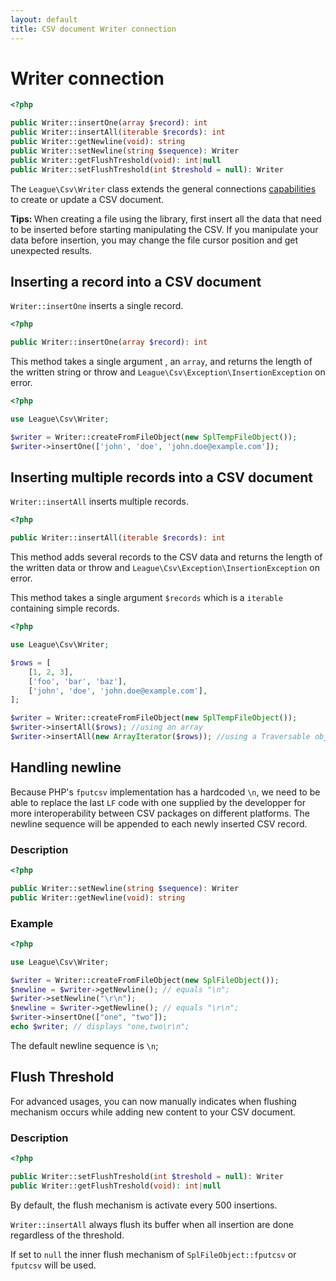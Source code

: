 ```yaml
---
layout: default
title: CSV document Writer connection
---
```


# Writer connection

~~~php
<?php

public Writer::insertOne(array $record): int
public Writer::insertAll(iterable $records): int
public Writer::getNewline(void): string
public Writer::setNewline(string $sequence): Writer
public Writer::getFlushTreshold(void): int|null
public Writer::setFlushTreshold(int $treshold = null): Writer
~~~

The `League\Csv\Writer` class extends the general connections [capabilities](/9.0/connections/) to create or update a CSV document.

<p class="message-info"><strong>Tips: </strong> When creating a file using the library, first insert all the data that need to be inserted before starting manipulating the CSV. If you manipulate your data before insertion, you may change the file cursor position and get unexpected results.</p>

## Inserting a record into a CSV document


`Writer::insertOne` inserts a single record.

~~~php
<?php

public Writer::insertOne(array $record): int
~~~

This method takes a single argument , an `array`, and returns the length of the written string or throw and `League\Csv\Exception\InsertionException` on error.

~~~php
<?php

use League\Csv\Writer;

$writer = Writer::createFromFileObject(new SplTempFileObject());
$writer->insertOne(['john', 'doe', 'john.doe@example.com']);
~~~

## Inserting multiple records into a CSV document

`Writer::insertAll` inserts multiple records.

~~~php
<?php

public Writer::insertAll(iterable $records): int
~~~

This method adds several records to the CSV data and returns the length of the written data or throw and `League\Csv\Exception\InsertionException` on error.

This method takes a single argument `$records` which is a `iterable` containing simple records.

~~~php
<?php

use League\Csv\Writer;

$rows = [
    [1, 2, 3],
    ['foo', 'bar', 'baz'],
    ['john', 'doe', 'john.doe@example.com'],
];

$writer = Writer::createFromFileObject(new SplTempFileObject());
$writer->insertAll($rows); //using an array
$writer->insertAll(new ArrayIterator($rows)); //using a Traversable object
~~~

## Handling newline

Because PHP's `fputcsv` implementation has a hardcoded `\n`, we need to be able to replace the last `LF` code with one supplied by the developper for more interoperability between CSV packages on different platforms. The newline sequence will be appended to each newly inserted CSV record.

### Description

~~~php
<?php

public Writer::setNewline(string $sequence): Writer
public Writer::getNewline(void): string
~~~

### Example

~~~php
<?php

use League\Csv\Writer;

$writer = Writer::createFromFileObject(new SplFileObject());
$newline = $writer->getNewline(); // equals "\n";
$writer->setNewline("\r\n");
$newline = $writer->getNewline(); // equals "\r\n";
$writer->insertOne(["one", "two"]);
echo $writer; // displays "one,two\r\n";
~~~

<p class="message-info">The default newline sequence is <code>\n</code>;</p>

## Flush Threshold

For advanced usages, you can now manually indicates when flushing mechanism occurs while adding new content to your CSV document.

### Description

~~~php
<?php

public Writer::setFlushTreshold(int $treshold = null): Writer
public Writer::getFlushTreshold(void): int|null
~~~

By default, the flush mechanism is activate every 500 insertions.

<p class="message-info"><code>Writer::insertAll</code> always flush its buffer when all insertion are done regardless of the threshold.</p>

<p class="message-info">If set to <code>null</code> the inner flush mechanism of <code>SplFileObject::fputcsv</code> or <code>fputcsv</code> will be used.</p>


